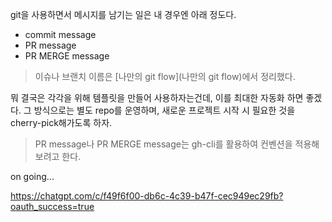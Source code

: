 git을 사용하면서 메시지를 남기는 일은 내 경우엔 아래 정도다.

- commit message
- PR message
- PR MERGE message

> 이슈나 브랜치 이름은 [나만의 git flow](나만의 git flow)에서 정리했다.

뭐 결국은 각각을 위해 템플릿을 만들어 사용하자는건데, 이를 최대한 자동화 하면 좋겠다. 그 방식으로는
별도 repo를 운영하며, 새로운 프로젝트 시작 시 필요한 것을 cherry-pick해가도록 하자.

> PR message나 PR MERGE message는 gh-cli를 활용하여 컨벤션을 적용해보려고 한다.

on going...

https://chatgpt.com/c/f49f6f00-db6c-4c39-b47f-cec949ec29fb?oauth_success=true
